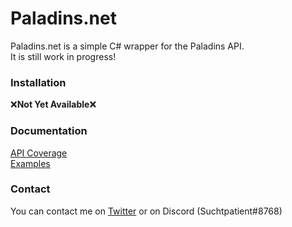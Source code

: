 # Paladins.net
Paladins.net is a simple C# wrapper for the Paladins API.  
It is still work in progress!  

### Installation

❌**Not Yet Available**❌

### Documentation

[API Coverage](https://github.com/de-MMXIV/Paladins.net/blob/master/Docs/Coverage.md)  
[Examples](https://github.com/de-MMXIV/Paladins.net/blob/master/Docs/Usage.md)


### Contact
You can contact me on [Twitter](https://twitter.com/SuchtpatientTTV) or on Discord (Suchtpatient#8768)
